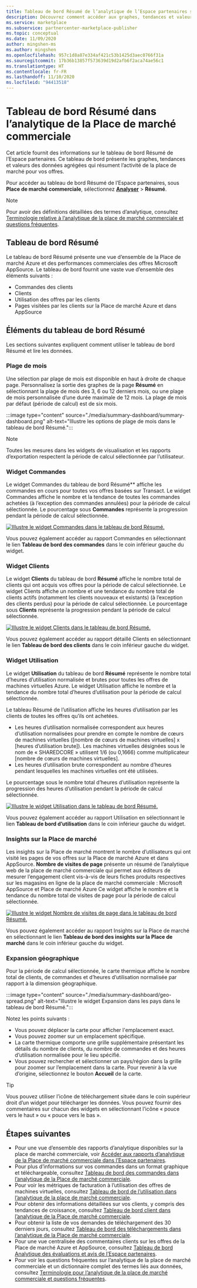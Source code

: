 ```yaml
---
title: Tableau de bord Résumé de l’analytique de l’Espace partenaires sur la place de marché commerciale
description: Découvrez comment accéder aux graphes, tendances et valeurs des données agrégées qui résument l’activité de la place de marché dans le tableau de bord Résumé de l’Espace partenaires.
ms.service: marketplace
ms.subservice: partnercenter-marketplace-publisher
ms.topic: conceptual
ms.date: 11/09/2020
author: mingshen-ms
ms.author: mingshen
ms.openlocfilehash: 957c1d8a87e334af421c53b1425d3aec0766f31a
ms.sourcegitcommit: 17b36b13857f573639d19d2afb6f2aca74ae56c1
ms.translationtype: HT
ms.contentlocale: fr-FR
ms.lasthandoff: 11/10/2020
ms.locfileid: "94413518"
---
```

# <a name="summary-dashboard-in-commercial-marketplace-analytics"></a>Tableau de bord Résumé dans l’analytique de la Place de marché commerciale

Cet article fournit des informations sur le tableau de bord Résumé de l’Espace partenaires. Ce tableau de bord présente les graphes, tendances et valeurs des données agrégées qui résument l’activité de la place de marché pour vos offres.

Pour accéder au tableau de bord Résumé de l’Espace partenaires, sous **Place de marché commerciale**, sélectionnez **[Analyser](https://partner.microsoft.com/dashboard/commercial-marketplace/analytics/summary)**  > **Résumé**.

>[!NOTE]
> Pour avoir des définitions détaillées des termes d’analytique, consultez [Terminologie relative à l’analytique de la place de marché commerciale et questions fréquentes](./partner-center-portal/faq-terminology.md).

## <a name="summary-dashboard"></a>Tableau de bord Résumé

Le tableau de bord Résumé présente une vue d’ensemble de la Place de marché Azure et des performances commerciales des offres Microsoft AppSource. Le tableau de bord fournit une vaste vue d’ensemble des éléments suivants :

- Commandes des clients
- Clients
- Utilisation des offres par les clients
- Pages visitées par les clients sur la Place de marché Azure et dans AppSource

## <a name="elements-of-the-summary-dashboard"></a>Éléments du tableau de bord Résumé

Les sections suivantes expliquent comment utiliser le tableau de bord Résumé et lire les données.

### <a name="month-range"></a>Plage de mois

Une sélection par plage de mois est disponible en haut à droite de chaque page. Personnalisez la sortie des graphes de la page **Résumé** en sélectionnant la plage de mois des 3, 6 ou 12 derniers mois, ou une plage de mois personnalisée d’une durée maximale de 12 mois. La plage de mois par défaut (période de calcul) est de six mois.

:::image type="content" source="./media/summary-dashboard/summary-dashboard.png" alt-text="Illustre les options de plage de mois dans le tableau de bord Résumé.":::

> [!NOTE]
> Toutes les mesures dans les widgets de visualisation et les rapports d’exportation respectent la période de calcul sélectionnée par l’utilisateur.

### <a name="orders-widget"></a>Widget Commandes

Le widget Commandes du tableau de bord Résumé** affiche les commandes en cours pour toutes vos offres basées sur Transact. Le widget Commandes affiche le nombre et la tendance de toutes les commandes achetées (à l’exception des commandes annulées) pour la période de calcul sélectionnée. Le pourcentage sous **Commandes** représente la progression pendant la période de calcul sélectionnée.

[![Illustre le widget Commandes dans le tableau de bord Résumé.](./media/summary-dashboard/orders-widget.png)](./media/summary-dashboard/orders-widget.png#lightbox)


Vous pouvez également accéder au rapport Commandes en sélectionnant le lien **Tableau de bord des commandes** dans le coin inférieur gauche du widget.

### <a name="customers-widget"></a>Widget Clients

Le widget **Clients** du tableau de bord **Résumé** affiche le nombre total de clients qui ont acquis vos offres pour la période de calcul sélectionnée. Le widget Clients affiche un nombre et une tendance du nombre total de clients actifs (notamment les clients nouveaux et existants) (à l’exception des clients perdus) pour la période de calcul sélectionnée. Le pourcentage sous **Clients** représente la progression pendant la période de calcul sélectionnée.

[![Illustre le widget Clients dans le tableau de bord Résumé.](./media/summary-dashboard/customers-widget.png)](./media/summary-dashboard/customers-widget.png#lightbox)

Vous pouvez également accéder au rapport détaillé Clients en sélectionnant le lien **Tableau de bord des clients** dans le coin inférieur gauche du widget.

### <a name="usage-widget"></a>Widget Utilisation

Le widget **Utilisation** du tableau de bord **Résumé** représente le nombre total d’heures d’utilisation normalisée et brutes pour toutes les offres de machines virtuelles Azure. Le widget Utilisation affiche le nombre et la tendance du nombre total d’heures d’utilisation pour la période de calcul sélectionnée.

Le tableau Résumé de l’utilisation affiche les heures d’utilisation par les clients de toutes les offres qu’ils ont achetées.

- Les heures d’utilisation normalisée correspondent aux heures d’utilisation normalisées pour prendre en compte le nombre de cœurs de machines virtuelles ([nombre de cœurs de machines virtuelles] x [heures d’utilisation brute]). Les machines virtuelles désignées sous le nom de « SHAREDCORE » utilisent 1/6 (ou 0,1666) comme multiplicateur [nombre de cœurs de machines virtuelles].
- Les heures d’utilisation brute correspondent au nombre d’heures pendant lesquelles les machines virtuelles ont été utilisées.

Le pourcentage sous le nombre total d’heures d’utilisation représente la progression des heures d’utilisation pendant la période de calcul sélectionnée.

[![Illustre le widget Utilisation dans le tableau de bord Résumé.](./media/summary-dashboard/usage-widget.png)](./media/summary-dashboard/usage-widget.png#lightbox)

Vous pouvez également accéder au rapport Utilisation en sélectionnant le lien **Tableau de bord d’utilisation** dans le coin inférieur gauche du widget.

### <a name="marketplace-insights"></a>Insights sur la Place de marché

Les insights sur la Place de marché montrent le nombre d’utilisateurs qui ont visité les pages de vos offres sur la Place de marché Azure et dans AppSource. **Nombre de visites de page** présente un résumé de l’analytique web de la place de marché commerciale qui permet aux éditeurs de mesurer l’engagement client vis-à-vis de leurs fiches produits respectives sur les magasins en ligne de la place de marché commerciale : Microsoft AppSource et Place de marché Azure Ce widget affiche le nombre et la tendance du nombre total de visites de page pour la période de calcul sélectionnée.

[![Illustre le widget Nombre de visites de page dans le tableau de bord Résumé.](./media/summary-dashboard/page-visit-count.png)](./media/summary-dashboard/page-visit-count.png#lightbox)

Vous pouvez également accéder au rapport Insights sur la Place de marché en sélectionnant le lien **Tableau de bord des insights sur la Place de marché** dans le coin inférieur gauche du widget.

### <a name="geographical-spread"></a>Expansion géographique

Pour la période de calcul sélectionnée, le carte thermique affiche le nombre total de clients, de commandes et d’heures d’utilisation normalisée par rapport à la dimension géographique.

:::image type="content" source="./media/summary-dashboard/geo-spread.png" alt-text="Illustre le widget Expansion dans les pays dans le tableau de bord Résumé.":::

Notez les points suivants :

- Vous pouvez déplacer la carte pour afficher l'emplacement exact.
- Vous pouvez zoomer sur un emplacement spécifique.
- La carte thermique comporte une grille supplémentaire présentant les détails du nombre de clients, du nombre de commandes et des heures d’utilisation normalisée pour le lieu spécifié.
- Vous pouvez rechercher et sélectionner un pays/région dans la grille pour zoomer sur l’emplacement dans la carte. Pour revenir à la vue d’origine, sélectionnez le bouton **Accueil** de la carte.

> [!TIP]
> Vous pouvez utiliser l’icône de téléchargement située dans le coin supérieur droit d’un widget pour télécharger les données. Vous pouvez fournir des commentaires sur chacun des widgets en sélectionnant l’icône « pouce vers le haut » ou « pouce vers le bas ».

## <a name="next-steps"></a>Étapes suivantes

- Pour une vue d’ensemble des rapports d’analytique disponibles sur la place de marché commerciale, voir [Accéder aux rapports d’analytique de la Place de marché commerciale dans l’Espace partenaires](./partner-center-portal/analytics.md).
- Pour plus d’informations sur vos commandes dans un format graphique et téléchargeable, consultez [Tableau de bord des commandes dans l’analytique de la Place de marché commerciale](orders-dashboard.md).
- Pour voir les métriques de facturation à l’utilisation des offres de machines virtuelles, consultez [Tableau de bord de l’utilisation dans l’analytique de la place de marché commerciale](usage-dashboard.md).
- Pour obtenir des informations détaillées sur vos clients, y compris des tendances de croissance, consultez [Tableau de bord client dans l’analytique de la Place de marché commerciale](customer-dashboard.md).
- Pour obtenir la liste de vos demandes de téléchargement des 30 derniers jours, consultez [Tableau de bord des téléchargements dans l’analytique de la Place de marché commerciale](./partner-center-portal/downloads-dashboard.md).
- Pour une vue centralisée des commentaires clients sur les offres de la Place de marché Azure et AppSource, consultez [Tableau de bord Analytique des évaluations et avis de l’Espace partenaires](./partner-center-portal/ratings-reviews.md).
- Pour voir les questions fréquentes sur l’analytique de la place de marché commerciale et un dictionnaire complet des termes liés aux données, consultez [Terminologie pour l’analytique de la place de marché commerciale et questions fréquentes](./partner-center-portal/faq-terminology.md).
